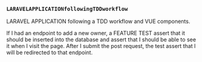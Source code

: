 ### `LARAVELAPPLICATIONfollowingTDDworkflow`
LARAVEL APPLICATION following a TDD workflow and VUE components.

If I had an endpoint to add a new owner, a FEATURE TEST assert that it should be inserted into the database and assert that I should be able to see it when I visit the page. After I submit the post request, the test assert that I will be redirected to that endpoint.
